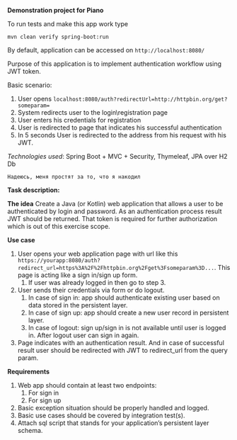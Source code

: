 **Demonstration project for Piano**

To run tests and make this app work type

`mvn clean verify spring-boot:run`

By default, application can be accessed on 
`http://localhost:8080/`

Purpose of this application is to implement authentication workflow using JWT token.

Basic scenario:

1. User opens `localhost:8080/auth?redirectUrl=http://httpbin.org/get?someparam=`
2. System redirects user to the login\registration page
3. User enters his credentials for registration
4. User is redirected to  page that indicates his successful authentication
5. In 5 seconds User is redirected to the address from his request with his JWT. 

_Technologies used_: Spring Boot + MVC + Security, Thymeleaf, JPA over H2 Db

`Надеюсь, меня простят за то, что я накодил`

**Task description:**

**The idea**
Create a Java (or Kotlin) web application that allows a user to be authenticated by login and password. As an authentication process result JWT should be returned. That token is required for further authorization which is out of this exercise scope.  

**Use case**
1. User opens your web application page with url like this `https://yourapp:8080/auth?redirect_url=https%3A%2F%2Fhttpbin.org%2Fget%3Fsomeparam%3D...`. This page is acting like a sign in/sign up form.
    1) If user was already logged in then go to step 3.
2. User sends their credentials via form or do logout.
    1) In case of sign in: app should authenticate existing user based on data stored in the persistent layer.
    2) In case of sign up: app should create a new user record in persistent layer.
    3) In case of logout: sign up/sign in is not available until user is logged in. After logout user can sign in again.
3. Page indicates with an authentication result. And in case of successful result user should be redirected with JWT to redirect_url from the query param.

**Requirements**
1. Web app should contain at least two endpoints:
   1) For sign in
   2) For sign up
2. Basic exception situation should be properly handled and logged.
3. Basic use cases should be covered by integration test(s).
4. Attach sql script that stands for your application’s persistent layer schema.
